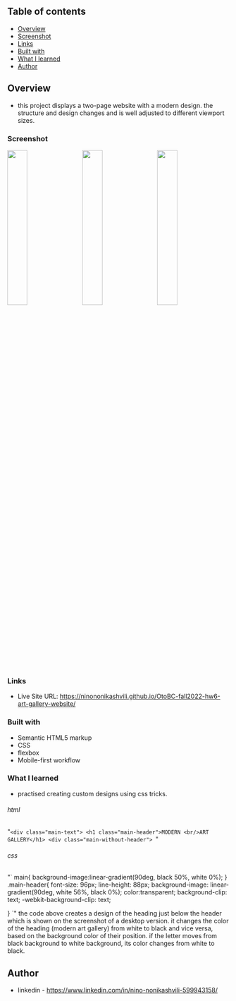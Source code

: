 ## Table of contents

  - [Overview](#overview)
  - [Screenshot](#screenshot)
  - [Links](#links)
  - [Built with](#built-with)
  - [What I learned](#what-i-learned)
  - [Author](#author)


## Overview
- this project displays a two-page website with a modern design. the structure and design changes and is well adjusted to different viewport sizes.

### Screenshot

<div width="100%">
      <img
        src="https://user-images.githubusercontent.com/61002720/200697059-d47f9890-b91f-4ef1-88c9-df6fd8efd7cd.png"
        width="30%"
        style="margin-right:3%"
        align="top"
      />
      <img
        src="https://user-images.githubusercontent.com/61002720/200697403-961ffbc8-6be6-4cad-96b9-c40306bbe9b7.png"
				width="30%"
				style="margin-right:3%"
        align="top"
      />
      <img //to be changed
        src=https://user-images.githubusercontent.com/61002720/200712325-a49a667d-94a2-4a89-913f-05b2edec54fc.png
        width="30%"
        align="top"
      />
    </div>

    
<!-- (https://user-images.githubusercontent.com/61002720/200711264-8cc1b43e-13a2-48f6-981a-1821d53fbe5d.png)
(https://user-images.githubusercontent.com/61002720/200711278-0b8f5d05-2051-4fc9-ad30-18c2ad7c573d.png) -->

### Links

- Live Site URL: https://ninononikashvili.github.io/OtoBC-fall2022-hw6-art-gallery-website/


### Built with

- Semantic HTML5 markup
- CSS 
- flexbox
- Mobile-first workflow

### What I learned

- practised creating custom designs using css tricks.
###### html
"`<div class="main-text">
        <h1 class="main-header">MODERN <br/>ART GALLERY</h1>
        <div class="main-without-header"> `"
###### css
"`  main{
    background-image:linear-gradient(90deg, black 50%, white 0%);
  }
  .main-header{
    font-size: 96px;
    line-height: 88px;
    background-image: linear-gradient(90deg, white 56%, black 0%);
    color:transparent;
    background-clip: text;
    -webkit-background-clip: text;

  } `"
  the code above creates a design of the heading just below the header which is shown on the screenshot of a desktop version. it changes the color of the heading 
  (modern art gallery) from white to black and vice versa, based on the background color of their position. if the letter moves from black background to white background, 
  its color changes from white to black.
        
        


## Author

- linkedin - https://www.linkedin.com/in/nino-nonikashvili-599943158/
